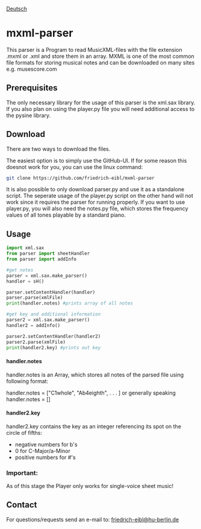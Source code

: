 [Deutsch](README_de.md)

# mxml-parser

This parser is a Program to read MusicXML-files with the file extension .mxml or
.xml and store them in an array. MXML is one of the most common file formats for storing musical notes and can be downloaded on many sites e.g. musescore.com


## Prerequisites

The only necessary library for the usage of this parser is the xml.sax library. If you also plan on using the player.py file you will need additional access to the pysine library. 


## Download

There are two ways to download the files.

The easiest option is to simply use the GitHub-UI. If for some reason this doesnot work for you, you can use the linux command:


```bash
git clone https://github.com/friedrich-eibl/mxml-parser
```

It is also possible to only download parser.py and use it as a standalone script. The seperate usage of the player.py script on the other hand will not work since it requires the parser for running properly. If you want to use player.py, you will also need the notes.py file, which stores the frequency values of all tones playable by a standard piano. 


## Usage

```python
import xml.sax
from parser import sheetHandler
from parser import addInfo 

#get notes
parser = xml.sax.make_parser()
handler = sH()

parser.setContentHandler(handler)
parser.parse(xmlFile)
print(handler.notes) #prints array of all notes

#get key and additional information
parser2 = xml.sax.make_parser()
handler2 = addInfo()

parser2.setContentHandler(handler2)
parser2.parse(xmlFile)
print(handler2.key) #prints out key
```
#### handler.notes
handler.notes is an Array, which stores all notes of the parsed file using following format:

handler.notes = ["C1whole", "Ab4eighth", . . . ]  or generally speaking handler.notes = [<step><octave><duration>]

#### handler2.key
handler2.key contains the key as an integer referencing its spot on the circle of fifths:

- negative numbers for b's
- 0 for C-Major/a-Minor
- positive numbers for #'s 

### Important:

As of this stage the Player only works for single-voice sheet music!

## Contact

For questions/requests send an e-mail to: friedrich-eibl@hu-berlin.de 
